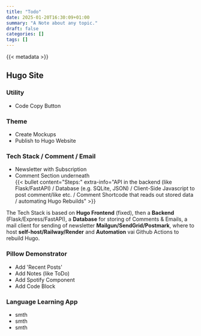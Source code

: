 ```yaml
---
title: "Todo"
date: 2025-01-20T16:30:09+01:00
summary: "A Note about any topic."
draft: false
categories: []
tags: []
---
```


{{< metadata >}}

## Hugo Site

### Utility
- Code Copy Button

### Theme
- Create Mockups
- Publish to Hugo Website

### Tech Stack / Comment / Email
- Newsletter with Subscription
- Comment Section underneath \
{{< bullet content="Steps:" extra-info="API in the backend (like Flask/FastAPI) / Database (e.g. SQLite, JSON) / Client-Side Javascript to post comment/like etc. / Comment Shortcode that reads out stored data / automating Hugo Rebuilds" >}}

The Tech Stack is based on **Hugo Frontend** (fixed), then a **Backend** (Flask/Express/FastAPI), a **Database** for storing of Comments & Emails, a mail client for sending of newsletter **Mailgun/SendGrid/Postmark**, where to host **self-host/Railway/Render** and **Automation** vai Github Actions to rebuild Hugo.


### Pillow Demonstrator
- Add 'Recent Posts'
- Add Notes (like ToDo)
- Add Spotify Component
- Add Code Block

### Language Learning App
- smth
- smth
- smth
